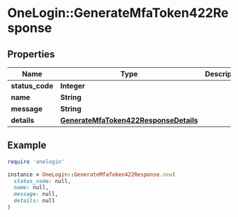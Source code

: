 # OneLogin::GenerateMfaToken422Response

## Properties

| Name | Type | Description | Notes |
| ---- | ---- | ----------- | ----- |
| **status_code** | **Integer** |  | [optional] |
| **name** | **String** |  | [optional] |
| **message** | **String** |  | [optional] |
| **details** | [**GenerateMfaToken422ResponseDetails**](GenerateMfaToken422ResponseDetails.md) |  | [optional] |

## Example

```ruby
require 'onelogin'

instance = OneLogin::GenerateMfaToken422Response.new(
  status_code: null,
  name: null,
  message: null,
  details: null
)
```


